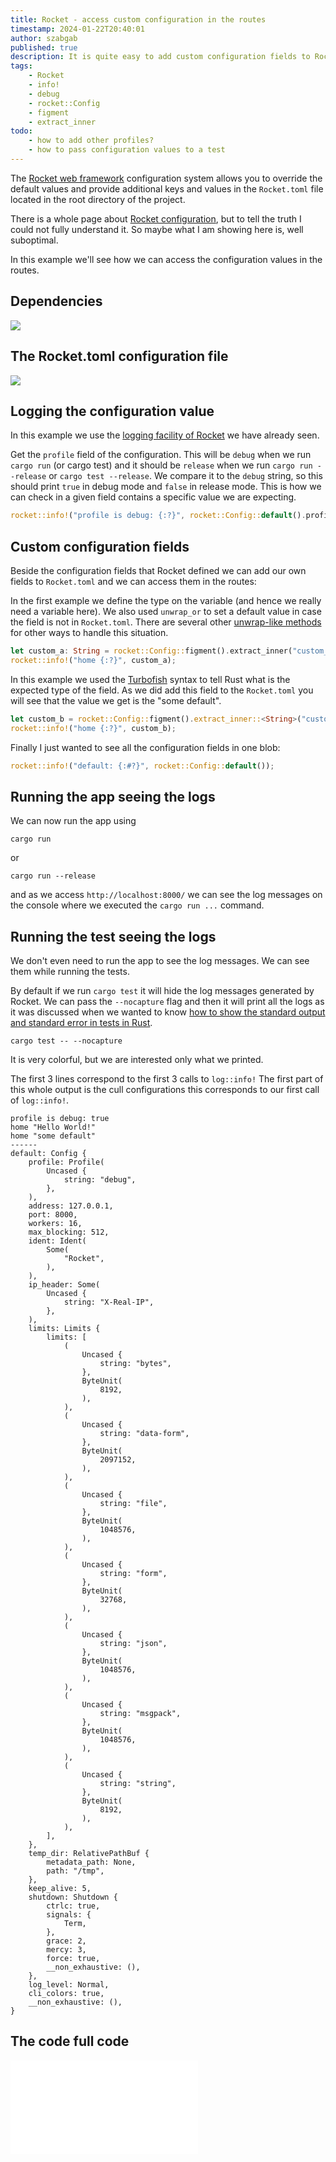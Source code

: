 ```yaml
---
title: Rocket - access custom configuration in the routes
timestamp: 2024-01-22T20:40:01
author: szabgab
published: true
description: It is quite easy to add custom configuration fields to Rocket.toml and access them in the routes.
tags:
    - Rocket
    - info!
    - debug
    - rocket::Config
    - figment
    - extract_inner
todo:
    - how to add other profiles?
    - how to pass configuration values to a test
---
```


The [Rocket web framework](/rocket) configuration system allows you to override the default values and provide additional keys and values in the `Rocket.toml` file located in the root directory
of the project.

There is a whole page about [Rocket configuration](https://rocket.rs/v0.5/guide/configuration/), but to tell the truth I could not fully understand it. So maybe what I am showing here is, well
suboptimal.

In this example we'll see how we can access the configuration values in the routes.

## Dependencies

![](examples/rocket/configuration/Cargo.toml)

## The Rocket.toml configuration file

![](examples/rocket/configuration/Rocket.toml)


## Logging the configuration value

In this example we use the [logging facility of Rocket](/rocket-logging) we have already seen.


Get the `profile` field of the configuration. This will be `debug` when we run `cargo run` (or cargo test) and it should be `release` when we run `cargo run --release` or `cargo test --release`.
We compare it to the `debug` string, so this should print `true` in debug mode and `false` in release mode. This is how we can check in a given field contains a specific value we are expecting.

```rust
rocket::info!("profile is debug: {:?}", rocket::Config::default().profile == "debug");
```

## Custom configuration fields

Beside the configuration fields that Rocket defined we can add our own fields to `Rocket.toml` and we can access them in the routes:

In the first example we define the type on the variable (and hence we really need a variable here). We also used `unwrap_or` to set a default value in case the field
is not in `Rocket.toml`. There are several other [unwrap-like methods](/unwrap-or) for other ways to handle this situation.

```rust
let custom_a: String = rocket::Config::figment().extract_inner("custom_a").unwrap_or(String::from("some default"));
rocket::info!("home {:?}", custom_a);
```

In this example we used the [Turbofish](/turbofish) syntax to tell Rust what is the expected type of the field.
As we did add this field to the `Rocket.toml` you will see that the value we get is the "some default".

```rust
let custom_b = rocket::Config::figment().extract_inner::<String>("custom_b").unwrap_or(String::from("some default"));
rocket::info!("home {:?}", custom_b);
```

Finally I just wanted to see all the configuration fields in one blob:

```rust
rocket::info!("default: {:#?}", rocket::Config::default());
```

## Running the app seeing the logs

We can now run the app using

```
cargo run
```

or

```
cargo run --release
```

and as we access `http://localhost:8000/` we can see the log messages on the console where we executed the `cargo run ...` command.


## Running the test seeing the logs

We don't even need to run the app to see the log messages. We can see them while running the tests.

By default if we run `cargo test` it will hide the log messages generated by Rocket. We can pass the `--nocapture` flag and then it will print all the logs as
it was discussed when we wanted to know [how to show the standard output and standard error in tests in Rust](/show-output-in-tests).

```
cargo test -- --nocapture
```

It is very colorful, but we are interested only what we printed.

The first 3 lines correspond to the first 3 calls to `log::info!`
The first part of this whole output is the cull configurations this corresponds to our first call of `log::info!`.


```
profile is debug: true
home "Hello World!"
home "some default"
------
default: Config {
    profile: Profile(
        Uncased {
            string: "debug",
        },
    ),
    address: 127.0.0.1,
    port: 8000,
    workers: 16,
    max_blocking: 512,
    ident: Ident(
        Some(
            "Rocket",
        ),
    ),
    ip_header: Some(
        Uncased {
            string: "X-Real-IP",
        },
    ),
    limits: Limits {
        limits: [
            (
                Uncased {
                    string: "bytes",
                },
                ByteUnit(
                    8192,
                ),
            ),
            (
                Uncased {
                    string: "data-form",
                },
                ByteUnit(
                    2097152,
                ),
            ),
            (
                Uncased {
                    string: "file",
                },
                ByteUnit(
                    1048576,
                ),
            ),
            (
                Uncased {
                    string: "form",
                },
                ByteUnit(
                    32768,
                ),
            ),
            (
                Uncased {
                    string: "json",
                },
                ByteUnit(
                    1048576,
                ),
            ),
            (
                Uncased {
                    string: "msgpack",
                },
                ByteUnit(
                    1048576,
                ),
            ),
            (
                Uncased {
                    string: "string",
                },
                ByteUnit(
                    8192,
                ),
            ),
        ],
    },
    temp_dir: RelativePathBuf {
        metadata_path: None,
        path: "/tmp",
    },
    keep_alive: 5,
    shutdown: Shutdown {
        ctrlc: true,
        signals: {
            Term,
        },
        grace: 2,
        mercy: 3,
        force: true,
        __non_exhaustive: (),
    },
    log_level: Normal,
    cli_colors: true,
    __non_exhaustive: (),
}
```

## The code full code

![](examples/rocket/configuration/src/main.rs)


